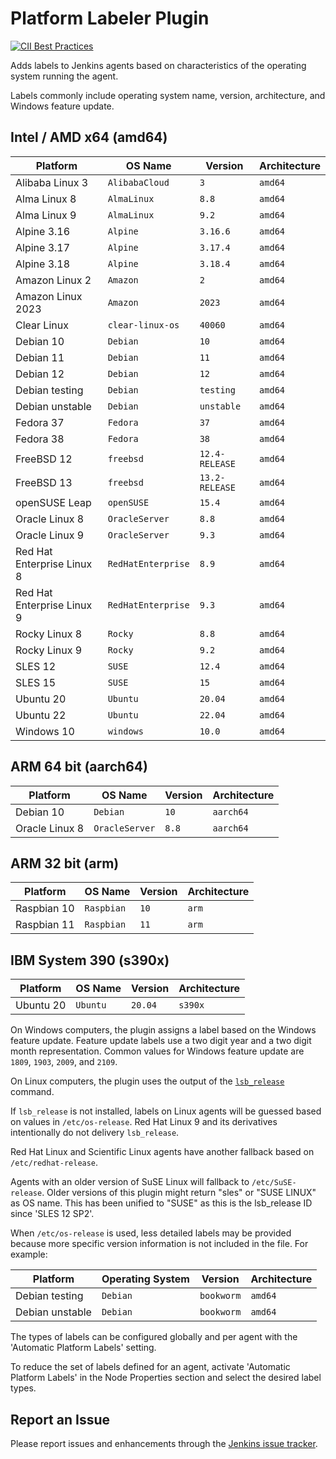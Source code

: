 # Platform Labeler Plugin

[![CII Best Practices](https://bestpractices.coreinfrastructure.org/projects/3537/badge)](https://bestpractices.coreinfrastructure.org/projects/3537)

Adds labels to Jenkins agents based on characteristics of the operating system running the agent.

Labels commonly include operating system name, version, architecture, and Windows feature update.

## Intel / AMD x64 (amd64)

| Platform                   | OS Name            | Version        | Architecture |
| -------------------------- | ------------------ | -------------- | ------------ |
| Alibaba Linux 3            | `AlibabaCloud`     | `3`            | `amd64`      | // EOL: 30 Apr 2031
| Alma Linux 8               | `AlmaLinux`        | `8.8`          | `amd64`      | // EOL: 31 Mar 2029
| Alma Linux 9               | `AlmaLinux`        | `9.2`          | `amd64`      | // EOL: 31 May 2032
| Alpine 3.16                | `Alpine`           | `3.16.6`       | `amd64`      | // EOL: 01 May 2024
| Alpine 3.17                | `Alpine`           | `3.17.4`       | `amd64`      | // EOL: 01 Nov 2024
| Alpine 3.18                | `Alpine`           | `3.18.4`       | `amd64`      | // EOL: 01 May 2025
| Amazon Linux 2             | `Amazon`           | `2`            | `amd64`      | // EOL: 30 Jun 2025
| Amazon Linux 2023          | `Amazon`           | `2023`         | `amd64`      | // EOL: 31 Dec 2028?
| Clear Linux                | `clear-linux-os`   | `40060`        | `amd64`      |
| Debian 10                  | `Debian`           | `10`           | `amd64`      | // EOL: 30 Jun 2024
| Debian 11                  | `Debian`           | `11`           | `amd64`      | // EOL: 30 Jun 2026
| Debian 12                  | `Debian`           | `12`           | `amd64`      | // EOL: 30 Jun 2028
| Debian testing             | `Debian`           | `testing`      | `amd64`      |
| Debian unstable            | `Debian`           | `unstable`     | `amd64`      |
| Fedora 37                  | `Fedora`           | `37`           | `amd64`      | // EOL: 15 Dec 2023
| Fedora 38                  | `Fedora`           | `38`           | `amd64`      | // EOL: 18 May 2024
| FreeBSD 12                 | `freebsd`          | `12.4-RELEASE` | `amd64`      | // EOL: 31 Dec 2023
| FreeBSD 13                 | `freebsd`          | `13.2-RELEASE` | `amd64`      | // EOL: 31 Jan 2026
| openSUSE Leap              | `openSUSE`         | `15.4`         | `amd64`      | // EOL: 30 Nov 2023
| Oracle Linux 8             | `OracleServer`     | `8.8`          | `amd64`      | // EOL: 31 May 2029
| Oracle Linux 9             | `OracleServer`     | `9.3`          | `amd64`      | // EOL: 31 May 2032
| Red Hat Enterprise Linux 8 | `RedHatEnterprise` | `8.9`          | `amd64`      | // EOL: 31 May 2029
| Red Hat Enterprise Linux 9 | `RedHatEnterprise` | `9.3`          | `amd64`      | // EOL: 31 May 2032
| Rocky Linux 8              | `Rocky`            | `8.8`          | `amd64`      | // EOL: 31 May 2029
| Rocky Linux 9              | `Rocky`            | `9.2`          | `amd64`      | // EOL: 31 May 2032
| SLES 12                    | `SUSE`             | `12.4`         | `amd64`      | // EOL: 31 Oct 2027
| SLES 15                    | `SUSE`             | `15`           | `amd64`      | // EOL: 31 Jul 2031
| Ubuntu 20                  | `Ubuntu`           | `20.04`        | `amd64`      | // EOL:  2 Apr 2025
| Ubuntu 22                  | `Ubuntu`           | `22.04`        | `amd64`      | // EOL:  1 Apr 2027
| Windows 10                 | `windows`          | `10.0`         | `amd64`      | // EOL: 14 Oct 2025

## ARM 64 bit (aarch64)

| Platform                   | OS Name            | Version        | Architecture |
| -------------------------- | ------------------ | -------------- | ------------ |
| Debian 10                  | `Debian`           | `10`           | `aarch64`    |
| Oracle Linux 8             | `OracleServer`     | `8.8`          | `aarch64`    |

## ARM 32 bit (arm)

| Platform                   | OS Name            | Version        | Architecture |
| -------------------------- | ------------------ | -------------- | ------------ |
| Raspbian 10                | `Raspbian`         | `10`           | `arm`        |
| Raspbian 11                | `Raspbian`         | `11`           | `arm`        |

## IBM System 390 (s390x)

| Platform                   | OS Name            | Version        | Architecture |
| -------------------------- | ------------------ | -------------- | ------------ |
| Ubuntu 20                  | `Ubuntu`           | `20.04`        | `s390x`      | // EOL:  2 Apr 2025

On Windows computers, the plugin assigns a label based on the Windows feature update.
Feature update labels use a two digit year and a two digit month representation.
Common values for Windows feature update are `1809`, `1903`, `2009`, and `2109`.

On Linux computers, the plugin uses the output of the [`lsb_release`](https://linux.die.net/man/1/lsb_release) command.

If `lsb_release` is not installed, labels on Linux agents will be guessed based on values in `/etc/os-release`.
Red Hat Linux 9 and its derivatives intentionally do not delivery `lsb_release`.

Red Hat Linux and Scientific Linux agents have another fallback based on `/etc/redhat-release`.

Agents with an older version of SuSE Linux will fallback to `/etc/SuSE-release`. Older versions of this plugin might return "sles" or "SUSE LINUX" as OS name.
This has been unified to "SUSE" as this is the lsb_release ID since 'SLES 12 SP2'.

When `/etc/os-release` is used, less detailed labels may be provided because more specific version information is not included in the file.
For example:

| Platform                   | Operating System   | Version        | Architecture |
| -------------------------- | ------------------ | -------------- | ------------ |
| Debian testing             | `Debian`           | `bookworm`     | `amd64`      |
| Debian unstable            | `Debian`           | `bookworm`     | `amd64`      |

The types of labels can be configured globally and per agent with the 'Automatic Platform Labels' setting.

To reduce the set of labels defined for an agent, activate 'Automatic Platform Labels' in the Node Properties section and select the desired label types.

## Report an Issue

Please report issues and enhancements through the [Jenkins issue tracker](https://www.jenkins.io/participate/report-issue/redirect/#15650).
